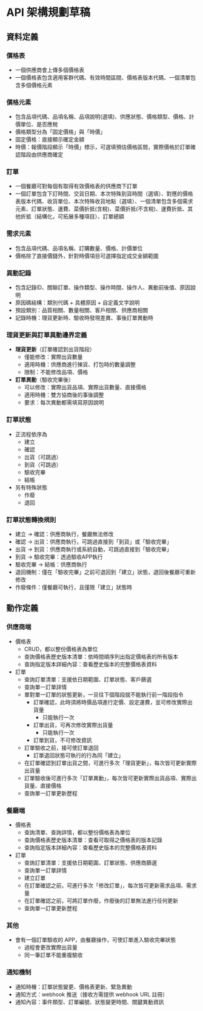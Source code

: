 # API 架構規劃草稿

## 資料定義

### 價格表

- 一個供應商會上傳多個價格表
- 一個價格表包含適用客群代碼、有效時間區間、價格表版本代碼、一個清單包含多個價格元素

### 價格元素

- 包含品項代碼、品項名稱、品項說明(選填)、供應狀態、價格類型、價格、計價單位、是否應稅
- 價格類型分為「固定價格」與「時價」
- 固定價格：直接顯示確定金額
- 時價：報價階段顯示「時價」標示，可選填預估價格區間，實際價格於訂單確認階段由供應商確定

### 訂單

- 一個餐廳可對每個有取得有效價格表的供應商下訂單
- 一個訂單包含下訂時間、交貨日期、本次特殊到貨時間（選填）、對應的價格表版本代碼、收貨單位、本次特殊收貨地點（選填）、一個清單包含多個需求元素、訂單狀態、運費、菜價折抵(含稅)、菜價折抵(不含稅)、運費折抵、其他折抵（結構化，可拓展多種項目）、訂單總額

### 需求元素

- 包含品項代碼、品項名稱、訂購數量、價格、計價單位
- 價格除了直接價錢外，針對時價項目可選擇指定成交金額範圍

### 異動記錄

- 包含記錄ID、關聯訂單、操作類型、操作時間、操作人、異動前後值、原因說明
- 原因碼結構：類別代碼 + 具體原因 + 自定義文字說明
- 預設類別：品質相關、數量相關、客戶相關、供應商相關
- 記錄時機：理貨更新時、驗收時發現差異、事後訂單異動時

### 理貨更新與訂單異動邊界定義

- **理貨更新**（訂單確認到出貨階段）
  - 僅能修改：實際出貨數量
  - 適用時機：供應商進行揀貨、打包時的數量調整
  - 限制：不能修改品項、價格
- **訂單異動**（驗收完畢後）
  - 可以修改：實際出貨品項、實際出貨數量、直接價格
  - 適用時機：雙方協商後的事後調整
  - 要求：每次異動都需填寫原因說明

### 訂單狀態

- 正流程依序為
    - 建立
    - 確認
    - 出貨（可跳過）
    - 到貨（可跳過）
    - 驗收完畢
    - 結帳
- 另有特殊狀態
    - 作廢
    - 退回

### 訂單狀態轉換規則

- 建立 → 確認：供應商執行，餐廳無法修改
- 確認 → 出貨：供應商執行，可跳過直接到「到貨」或「驗收完畢」
- 出貨 → 到貨：供應商執行或系統自動，可跳過直接到「驗收完畢」
- 到貨 → 驗收完畢：透過驗收APP執行
- 驗收完畢 → 結帳：供應商執行
- 退回機制：僅在「驗收完畢」之前可退回到「建立」狀態，退回後餐廳可重新修改
- 作廢條件：僅餐廳可執行，且僅限「建立」狀態時

## 動作定義

### 供應商端

- 價格表
    - CRUD，都以整份價格表為單位
    - 查詢價格表歷史版本清單：依時間順序列出指定價格表的所有版本
    - 查詢指定版本詳細內容：查看歷史版本的完整價格表資料
- 訂單
    - 查詢訂單清單：支援依日期範圍、訂單狀態、客戶篩選
    - 查詢單一訂單詳情
    - 單對單一訂單的狀態更新，一旦往下個階段就不能執行前一階段指令
        - 訂單確認，此時須將時價品項進行定價、設定運費，並可修改實際出貨量
            - 只能執行一次
        - 訂單出貨，可再次修改實際出貨量
            - 只能執行一次
        - 訂單到貨，不可修改資訊
    - 訂單驗收之前，接可使訂單退回
        - 訂單退回狀態可執行的行為同「建立」
    - 在訂單確認到訂單出貨之間，可進行多次「理貨更新」，每次皆可更新實際出貨量
    - 訂單驗收後可進行多次「訂單異動」，每次皆可更新實際出貨品項、實際出貨量、直接價格
    - 查詢單一訂單更新歷程

### 餐廳端

- 價格表
    - 查詢清單、查詢詳情，都以整份價格表為單位
    - 查詢價格表歷史版本清單：查看可取得之價格表的版本記錄
    - 查詢指定版本詳細內容：查看歷史版本的完整價格表資料
- 訂單
    - 查詢訂單清單：支援依日期範圍、訂單狀態、供應商篩選
    - 查詢單一訂單詳情
    - 建立訂單
    - 在訂單確認之前，可進行多次「修改訂單」，每次皆可更新需求品項、需求量
    - 在訂單確認之前，可將訂單作廢，作廢後的訂單無法進行任何更新
    - 查詢單一訂單更新歷程

### 其他

- 會有一個訂單驗收的 APP，由餐廳操作，可使訂單進入驗收完畢狀態
    - 過程會更改實際出貨量
    - 同一筆訂單不能重複驗收

### 通知機制

- 通知時機：訂單狀態變更、價格表更新、緊急異動
- 通知方式：webhook 推送（接收方需提供 webhook URL 註冊）
- 通知內容：事件類型、訂單編號、狀態變更時間、關鍵異動資訊
	
